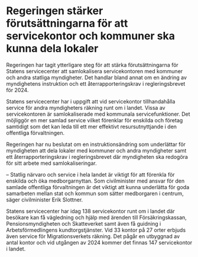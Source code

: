 # Regeringen stärker förutsättningarna för att servicekontor och kommuner ska kunna dela lokaler

Regeringen har tagit ytterligare steg för att stärka förutsättningarna för Statens servicecenter att samlokalisera servicekontoren med kommuner och andra statliga myndigheter. Det handlar bland annat om en ändring av myndighetens instruktion och ett återrapporteringskrav i regleringsbrevet för 2024.

Statens servicecenter har i uppgift att vid servicekontor tillhandahålla service för andra myndigheters räkning runt om i landet. Vissa av servicekontoren är samlokaliserade med kommunala servicefunktioner. Det möjliggör en mer samlad service vilket förenklar för enskilda och företag samtidigt som det kan leda till ett mer effektivt resursutnyttjande i den offentliga förvaltningen.

Regeringen har nu beslutat om en instruktionsändring som underlättar för myndigheten att dela lokaler med kommuner och andra myndigheter samt ett återrapporteringskrav i regleringsbrevet där myndigheten ska redogöra för sitt arbete med samlokaliseringar.

– Statlig närvaro och service i hela landet är viktigt för att förenkla för enskilda och öka medborgarnyttan. Som civilminister med ansvar för den samlade offentliga förvaltningen är det viktigt att kunna underlätta för goda samarbeten mellan stat och kommun som sätter medborgaren i centrum, säger civilminister Erik Slottner.

Statens servicecenter har idag 138 servicekontor runt om i landet där besökare kan få vägledning och hjälp med ärenden till Försäkringskassan, Pensionsmyndigheten och Skatteverket samt även få guidning i Arbetsförmedlingens kundtorgstjänster. Vid 33 kontor på 27 orter erbjuds även service för Migrationsverkets räkning. Det pågår en utbyggnad av antal kontor och vid utgången av 2024 kommer det finnas 147 servicekontor i landet.

